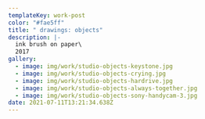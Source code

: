```yaml
---
templateKey: work-post
color: "#fae5ff"
title: " drawings: objects"
description: |-
  ink brush on paper\
  2017
gallery:
  - image: img/work/studio-objects-keystone.jpg
  - image: img/work/studio-objects-crying.jpg
  - image: img/work/studio-objects-hardrive.jpg
  - image: img/work/studio-objects-always-together.jpg
  - image: img/work/studio-objects-sony-handycam-3.jpg
date: 2021-07-11T13:21:34.638Z
---
```

